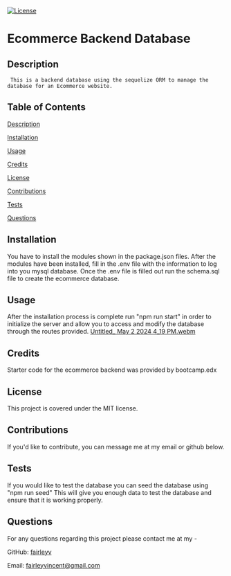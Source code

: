 [![License](https://img.shields.io/badge/License-MIT-yellow.svg)](https://opensource.org/licenses/MIT)

# Ecommerce Backend Database 

## Description 

	 This is a backend database using the sequelize ORM to manage the database for an Ecommerce website.  

## Table of Contents

  [Description](#description)

  [Installation](#installation)

  [Usage](#usage)

  [Credits](#credits)

  [License](#license)

  [Contributions](#contributions)

  [Tests](#tests)

  [Questions](#questions)
## Installation

You have to install the modules shown in the package.json files. After the modules have been installed, fill in the .env file with the information to log into you mysql database. Once the .env file is filled out run the schema.sql file to create the ecommerce database.  

## Usage 

After the installation process is complete run "npm run start" in order to initialize the server and allow you to access and modify the database through the routes provided. 
[Untitled_ May 2 2024 4_19 PM.webm](https://github.com/fairleyv/EcommerceBackEnd/assets/126346803/77b2af56-0fd8-4902-bae6-02b64ffd24ea)

## Credits 

Starter code for the ecommerce backend was provided by bootcamp.edx 

## License 

This project is covered under the MIT license. 
 
## Contributions 

If you'd like to contribute, you can message me at my email or github below. 

## Tests 

If you would like to test the database you can seed the database using "npm run seed" This will give you enough data to test the database and ensure that it is working properly.

## Questions 

For any questions regarding this project please contact me at my -

GitHub: [fairleyv](https://github.com/fairleyv) 

Email: fairleyvincent@gmail.com
